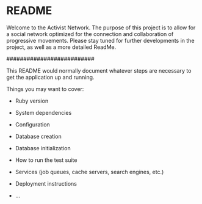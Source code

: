 # README


Welcome to the Activist Network. 
The purpose of this project is to allow for a social network optimized for the connection and collaboration of progressive movements. 
Please stay tuned for further developments in the project, as well as a more detailed ReadMe.











##########################

This README would normally document whatever steps are necessary to get the
application up and running.

Things you may want to cover:

* Ruby version

* System dependencies

* Configuration

* Database creation

* Database initialization

* How to run the test suite

* Services (job queues, cache servers, search engines, etc.)

* Deployment instructions

* ...
